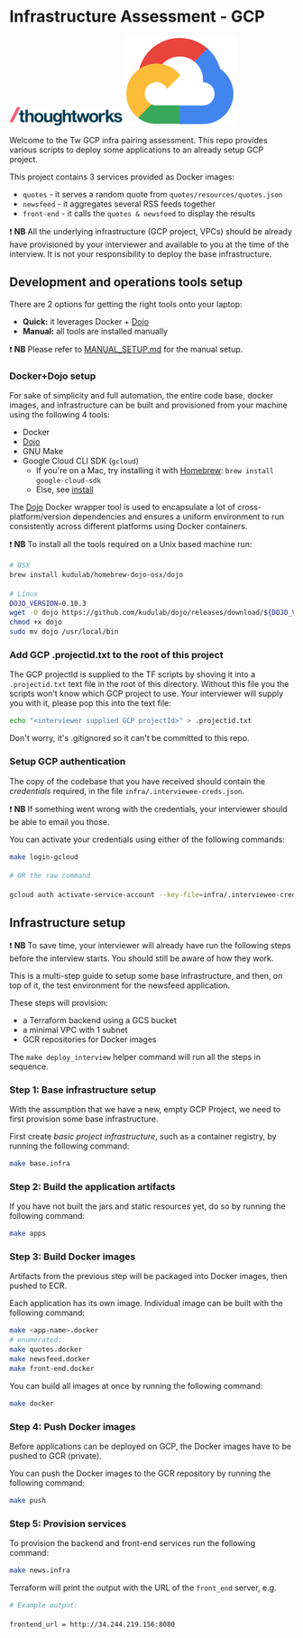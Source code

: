 # Infrastructure Assessment - GCP

![Tw logo](logo.png)
![gcp logo](gcp.png)

Welcome to the Tw GCP infra pairing assessment.  This repo provides various scripts to deploy some applications to an already setup GCP project.

This project contains 3 services provided as Docker images:

* `quotes` - it serves a random quote from `quotes/resources/quotes.json`
* `newsfeed` - it aggregates several RSS feeds together
* `front-end` - it calls the `quotes & newsfeed` to display the results

:exclamation: **NB** All the underlying infrastructure (GCP project, VPCs) should be already have provisioned by your interviewer and available to you at the time of the interview. It is not your responsibility to deploy the base infrastructure.

## Development and operations tools setup

There are 2 options for getting the right tools onto your laptop:

* **Quick:** it leverages Docker + [Dojo](https://github.com/kudulab/dojo)
* **Manual:** all tools are installed manually

:exclamation: **NB** Please refer to [MANUAL_SETUP.md](MANUAL_SETUP.md) for the manual setup.

### Docker+Dojo setup

For sake of simplicity and full automation, the entire code base, docker images, and infrastructure can be built and provisioned from your machine using the following 4 tools:

* Docker
* [Dojo](https://github.com/kudulab/dojo)
* GNU Make
* Google Cloud CLI SDK (`gcloud`)
  * If you're on a Mac, try installing it with [Homebrew](https://github.com/Homebrew): `brew install google-cloud-sdk`
  * Else, see [install](https://cloud.google.com/sdk/docs/install)

The [Dojo](https://github.com/kudulab/dojo) Docker wrapper tool is used to encapsulate a lot of cross-platform/version dependencies and ensures a uniform environment to run consistently across different platforms using Docker containers.

:exclamation: **NB** To install all the tools required on a Unix based machine run:

```bash
# OSX
brew install kudulab/homebrew-dojo-osx/dojo

# Linux
DOJO_VERSION=0.10.3
wget -O dojo https://github.com/kudulab/dojo/releases/download/${DOJO_VERSION}/dojo_linux_amd64
chmod +x dojo
sudo mv dojo /usr/local/bin
```

### Add GCP .projectid.txt to the root of this project

The GCP projectId is supplied to the TF scripts by shoving it into a `.projectid.txt` text file in the root of this directory.  Without this file you the scripts won't know which GCP project to use.  Your interviewer will supply you with it, please pop this into the text file:

```bash
echo "<interviewer supplied GCP projectId>" > .projectid.txt
```

Don't worry, it's .gitignored so it can't be committed to this repo.

### Setup GCP authentication

The copy of the codebase that you have received should contain the *credentials* required, in the file `infra/.interviewee-creds.json`.

:exclamation: **NB**  If something went wrong with the credentials, your interviewer should be able to email you those.

You can activate your credentials using either of the following commands:

```bash
make login-gcloud

# OR the raw command

gcloud auth activate-service-account --key-file=infra/.interviewee-creds.json
```

## Infrastructure setup

:exclamation: **NB** To save time, your interviewer will already have run the following steps before the interview starts. You should still be aware of how they work.

This is a multi-step guide to setup some base infrastructure, and then, on top of it, the test environment for the newsfeed application.

These steps will provision:

* a Terraform backend using a GCS bucket
* a minimal VPC with 1 subnet
* GCR repositories for Docker images

The `make deploy_interview` helper command will run all the steps in sequence.

### Step 1: Base infrastructure setup

With the assumption that we have a new, empty GCP Project, we need to first provision some base infrastructure.

First create *basic project infrastructure*, such as a container registry, by running the following command:

```bash
make base.infra
```

### Step 2: Build the application artifacts

If you have not built the jars and static resources yet, do so by running the following command:

```bash
make apps
```

### Step 3: Build Docker images

Artifacts from the previous step will be packaged into Docker images, then pushed to ECR.

Each application has its own image. Individual image can be built with the following command:

```bash
make <app-name>.docker
# enumerated:
make quotes.docker
make newsfeed.docker
make front-end.docker
```

You can build all images at once by running the following command:

```bash
make docker
```

### Step 4: Push Docker images

Before applications can be deployed on GCP, the Docker images have to be pushed to GCR (private).

You can push the Docker images to the GCR repository by running the following command:

```bash
make push
```

### Step 5: Provision services

To provision the backend and front-end services run the following command:

```bash
make news.infra
```

Terraform will print the output with the URL of the `front_end` server, e.g.

```bash
# Example output:

frontend_url = http://34.244.219.156:8080
```
